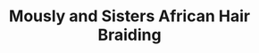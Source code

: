 ---
title: "Mously and Sisters African Hair Braiding"
url: /detroit/mously-and-sisters-african-hair-braiding/
shop: beauty
---